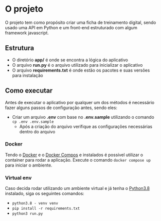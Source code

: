 # O projeto

O projeto tem como propósito criar uma ficha de treinamento digital, sendo usado uma API em Python e um front-end estruturado com algum framework javascript.

## Estrutura

- O diretório **app/** é onde se encontra a lógica do aplicativo
- O arquivo **run.py** é o arquivo utilizado para inicializar o aplicativo
- O arquivo **requirements.txt** é onde estão os pacotes e suas versões para instalação

## Como executar

Antes de executar o aplicativo por qualquer um dos métodos é necessário fazer alguns passos de configuração antes, sendo eles:

- Criar um arquivo **.env** com base no **.env.sample** utilizando o comando `cp .env .env.sample`
  - Após a criação do arquivo verifique as configurações necessárias dentro do arquivo

### Docker

Tendo o [Docker](https://docs.docker.com/get-docker/) e o [Docker Compos](https://docs.docker.com/compose/install/compose-desktop/) e instalados é possível utilizar o container para rodar a aplicação.
Execute o comando `docker compose up` para iniciar o ambiente.

### Virtual env

Caso decida rodar utilizando um ambiente virtual e já tenha o [Python3.8](https://www.python.org/downloads/) instalado, siga os seguintes comandos:

- `python3.8 - venv venv`
- `pip install -r requirements.txt`
- `python3 run.py`
